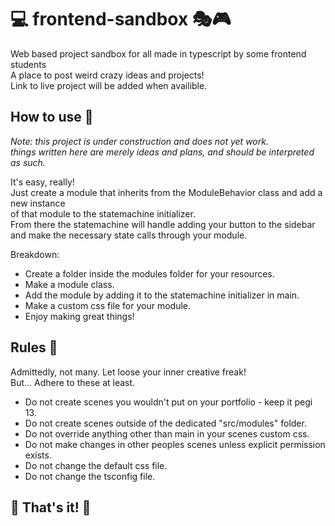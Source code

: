 # 💻 frontend-sandbox 🎭🎮
Web based project sandbox for all made in typescript by some frontend students<br/>
A place to post weird crazy ideas and projects!<br/>
Link to live project will be added when availible.

## How to use 📖
*Note: this project is under construction and does not yet work. <br/> 
things written here are merely ideas and plans, and should be interpreted as such.*

It's easy, really! <br/>
Just create a module that inherits from the ModuleBehavior class and add a new instance <br/>
of that module to the statemachine initializer. <br/>
From there the statemachine will handle adding your button to the sidebar and make the necessary state calls through your module.<br/>

Breakdown:
* Create a folder inside the modules folder for your resources.
* Make a module class.
* Add the module by adding it to the statemachine initializer in main.
* Make a custom css file for your module.
* Enjoy making great things!

## Rules 🛑

Admittedly, not many. Let loose your inner creative freak! <br/>
But... Adhere to these at least.<br/>

* Do not create scenes you wouldn't put on your portfolio - keep it pegi 13.
* Do not create scenes outside of the dedicated "src/modules" folder.
* Do not override anything other than main in your scenes custom css.
* Do not make changes in other peoples scenes unless explicit permission exists.
* Do not change the default css file.
* Do not change the tsconfig file.

## 🎊 That's it! 🎊